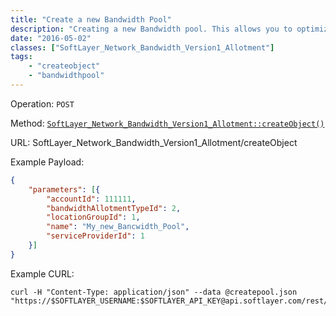 ```yaml
---
title: "Create a new Bandwidth Pool"
description: "Creating a new Bandwidth pool. This allows you to optimize your bandwidth usage by _pooling_ all of the bandwidth together for servers in a the Pool."
date: "2016-05-02"
classes: ["SoftLayer_Network_Bandwidth_Version1_Allotment"]
tags:
    - "createobject"
    - "bandwidthpool"
---
```


Operation: `POST`

Method: [`SoftLayer_Network_Bandwidth_Version1_Allotment::createObject()`](http://sldn.softlayer.com/reference/services/SoftLayer_Network_Bandwidth_Version1_Allotment/createObject)

URL: SoftLayer_Network_Bandwidth_Version1_Allotment/createObject

Example Payload:

```json
{
	"parameters": [{
		"accountId": 111111,
		"bandwidthAllotmentTypeId": 2,
		"locationGroupId": 1,
		"name": "My_new_Bancwidth_Pool",
		"serviceProviderId": 1
	}]
}
```

Example CURL:

```
curl -H "Content-Type: application/json" --data @createpool.json "https://$SOFTLAYER_USERNAME:$SOFTLAYER_API_KEY@api.softlayer.com/rest/v3/SoftLayer_Network_Bandwidth_Version1_Allotment/createObject"
```
